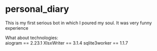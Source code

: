 # personal_diary
This is my first serious bot in which I poured my soul. It was very funny experience

What about technologies:<br>
aiogram == 2.23.1
XlsxWriter == 3.1.4
sqlite3worker == 1.1.7
